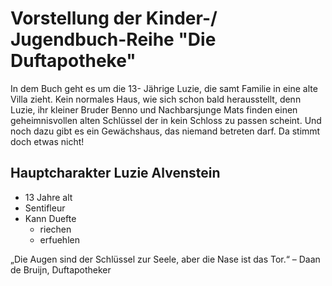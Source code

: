 # Vorstellung der Kinder-/ Jugendbuch-Reihe "Die Duftapotheke"

In dem Buch geht es um die 13- Jährige Luzie, die samt Familie in eine alte Villa zieht. Kein normales Haus, wie sich schon bald herausstellt, denn Luzie, ihr kleiner Bruder Benno und Nachbarsjunge Mats finden einen geheimnisvollen alten Schlüssel der in kein Schloss zu passen scheint. Und noch dazu gibt es ein Gewächshaus, das niemand betreten darf. Da stimmt doch etwas nicht!

## Hauptcharakter Luzie Alvenstein
* 13 Jahre alt
* Sentifleur
* Kann Duefte
	* riechen
	* erfuehlen

„Die Augen sind der Schlüssel zur Seele, aber die Nase ist das Tor.“ – Daan de Bruijn, Duftapotheker
